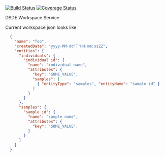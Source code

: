 [![Build Status](https://travis-ci.org/broadinstitute/rawls.svg?branch=master)](https://travis-ci.org/broadinstitute/rawls) [![Coverage Status](https://coveralls.io/repos/broadinstitute/rawls/badge.svg?branch=master)](https://coveralls.io/r/broadinstitute/rawls?branch=master)

DSDE Workspace Service

Current workspace json looks like
```json
  {
    "name": "foo",
    "createdDate": "yyyy-MM-dd'T'HH:mm:ssZZ",
    "entities": {
      "individuals": {
        "individual id": {
          "name": "individual name",
          "attributes": {
            "key": "SOME_VALUE",
            "samples": [
              { "entityType": "samples", "entityName": "sample id" }
            ]
          }
        }
      },
      "samples": {
        "sample id": {
          "name": "sample name",
          "attributes": {
            "key": "SOME_VALUE",
          }
        }
      }
    }
  }
```
